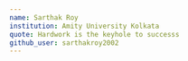 ```yaml
---
name: Sarthak Roy
institution: Amity University Kolkata
quote: Hardwork is the keyhole to successs 
github_user: sarthakroy2002
---
```

